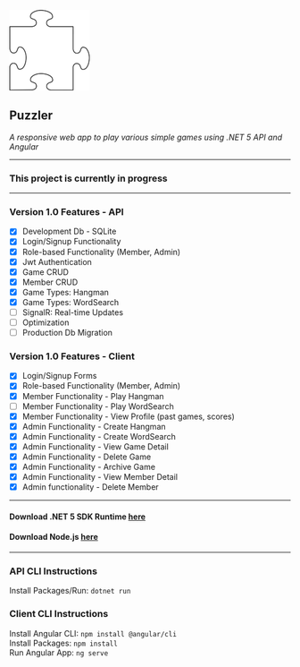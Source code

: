 ![Puzzler logo](client/src/assets/puzzlepiece.png)
## Puzzler
*A responsive web app to play various simple games using .NET 5 API and Angular*

***
### This project is currently in progress
***
### Version 1.0 Features - API

- [x] Development Db - SQLite
- [x] Login/Signup Functionality
- [x] Role-based Functionality (Member, Admin)
- [x] Jwt Authentication
- [x] Game CRUD
- [x] Member CRUD
- [x] Game Types: Hangman
- [x] Game Types: WordSearch
- [ ] SignalR: Real-time Updates
- [ ] Optimization
- [ ] Production Db Migration

### Version 1.0 Features - Client

- [x] Login/Signup Forms
- [x] Role-based Functionality (Member, Admin)
- [x] Member Functionality - Play Hangman
- [ ] Member Functionality - Play WordSearch
- [x] Member Functionality - View Profile (past games, scores)
- [x] Admin Functionality - Create Hangman
- [x] Admin Functionality - Create WordSearch
- [x] Admin Functionality - View Game Detail
- [x] Admin Functionality - Delete Game
- [x] Admin Functionality - Archive Game
- [x] Admin Functionality - View Member Detail
- [x] Admin functionality - Delete Member

***
        
#### Download .NET 5 SDK Runtime [here](https://dotnet.microsoft.com/download/dotnet/5.0)
#### Download Node.js [here](https://nodejs.org/en/download/)

***
### API CLI Instructions
Install Packages/Run: `dotnet run`  

### Client CLI Instructions
Install Angular CLI: `npm install @angular/cli`   
Install Packages: `npm install`  
Run Angular App: `ng serve`

